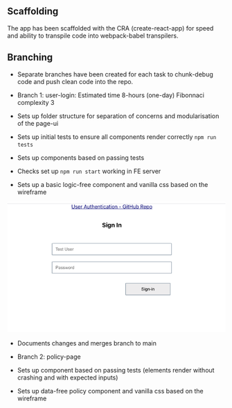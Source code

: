 ## Scaffolding

The app has been scaffolded with the CRA (create-react-app) for speed and ability to transpile code into webpack-babel transpilers.

 ## Branching

 - Separate branches have been created for each task to chunk-debug code and push clean code into the repo.

 - Branch 1: user-login: Estimated time 8-hours (one-day) Fibonnaci complexity 3
  - Sets up folder structure for separation of concerns and modularisation of the page-ui
  - Sets up initial tests to ensure all components render correctly ```npm run tests```
  - Sets up components based on passing tests
  - Checks set up ```npm run start``` working in FE server 
  - Sets up a basic logic-free component and vanilla css based on the wireframe

![branch-1](./src/assets/branch1-user-login.png)

- Documents changes and merges branch to main

- Branch 2: policy-page 
- Sets up component based on passing tests (elements render without crashing and with expected inputs)
- Sets up data-free policy component and vanilla css based on the wireframe